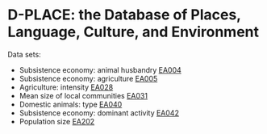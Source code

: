 D-PLACE: the Database of Places, Language, Culture, and Environment
===================================================================

Data sets:

- Subsistence economy: animal husbandry [EA004](https://d-place.org/parameters/EA004)
- Subsistence economy: agriculture [EA005](https://d-place.org/parameters/EA005)
- Agriculture: intensity [EA028](https://d-place.org/parameters/EA028)
- Mean size of local communities [EA031](https://d-place.org/parameters/EA031)
- Domestic animals: type [EA040](https://d-place.org/parameters/EA040)
- Subsistence economy: dominant activity [EA042](https://d-place.org/parameters/EA042)
- Population size [EA202](https://d-place.org/parameters/EA202)






